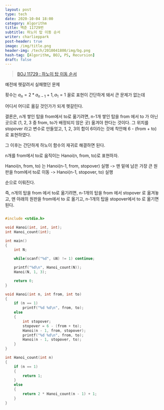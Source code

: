 ```yaml
---
layout: post
type: tech
date: 2020-10-04 18:00
category: Algorithm
title: 백준 11729번
subtitle: 하노이 탑 이동 순서
writer: charlieppark
post-header: true
image: /img/title.png
header-img: /tech/2010041800/img/bg.png
hash-tag: [Algorithm, BOJ, PS, Recursion]
draft: false
---
```


> [BOJ 11729 : 하노이 탑 이동 순서](https://www.acmicpc.net/problem/11729)

예전에 헷갈려서 실패했던 문제

횟수는 $a_n = 2 * a_{n-1} + 1, a_1 = 1$ 꼴로 표현이 간단하게 돼서 큰 문제가 없는데

어디서 어디로 옮길 것인가가 되게 헷갈린다.

결론은, n개 쌓인 탑을 from에서 to로 옮기려면, n-1개 쌓인 탑을 from 에서 to 가 아닌 곳으로 (1, 2, 3 중 from, to가 배정되지 않은 곳) 옮겨야 한다는 것이다. 그 위치를 stopover 라고 변수로 만들었고, 1, 2, 3의 합이 6이라는 것에 착안해 6 - (from + to) 로 표현하였다.

그 이후는 간단하게 하노이 함수의 재귀로 해결하면 된다.

n개를 from에서 to로 움직이는 Hanoi(n, from, to)로 표현하자.

Hanoi(n, from, to) 는 Hanoi(n-1, from, stopover) 실행 -> 맨 밑에 남은 가장 큰 원판을 from에서 to로 이동 -> Hanoi(n-1, stopover, to) 실행

순으로 이뤄진다.

즉, n개의 탑을 from 에서 to로 옮기려면, n-1개의 탑을 from 에서 stopover 로 옮겨놓고, 맨 아래의 원판을 from에서 to 로 옮기고, n-1개의 탑을 stopover에서 to 로 옮기면 된다.

```c

#include <stdio.h>

void Hanoi(int, int, int);
int Hanoi_count(int);

int main()
{
    int N;

    while(scanf("%d", &N) != 1) continue;

    printf("%d\n", Hanoi_count(N));
    Hanoi(N, 1, 3);

    return 0;
}

void Hanoi(int n, int from, int to)
{
    if (n == 1)
        printf("%d %d\n", from, to);
    else
    {
        int stopover;
        stopover = 6 - (from + to);
        Hanoi(n - 1, from, stopover);
        printf("%d %d\n", from, to);
        Hanoi(n - 1, stopover, to);
    }
}

int Hanoi_count(int n)
{
    if (n == 1)
    {
        return 1;
    }
    else
    {
        return 2 * Hanoi_count(n - 1) + 1;
    }
}
```
